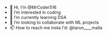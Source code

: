 - 👋 Hi, I’m @MrCoder516
- 👀 I’m interested in coding
- 🌱 I’m currently learning DSA
- 💞️ I’m looking to collaborate with ML projects
- 📫 How to reach me insta I'd: @tarun____malla

<!---
MrCoder516/MrCoder516 is a ✨ special ✨ repository because its `README.md` (this file) appears on your GitHub profile.
You can click the Preview link to take a look at your changes.
--->
